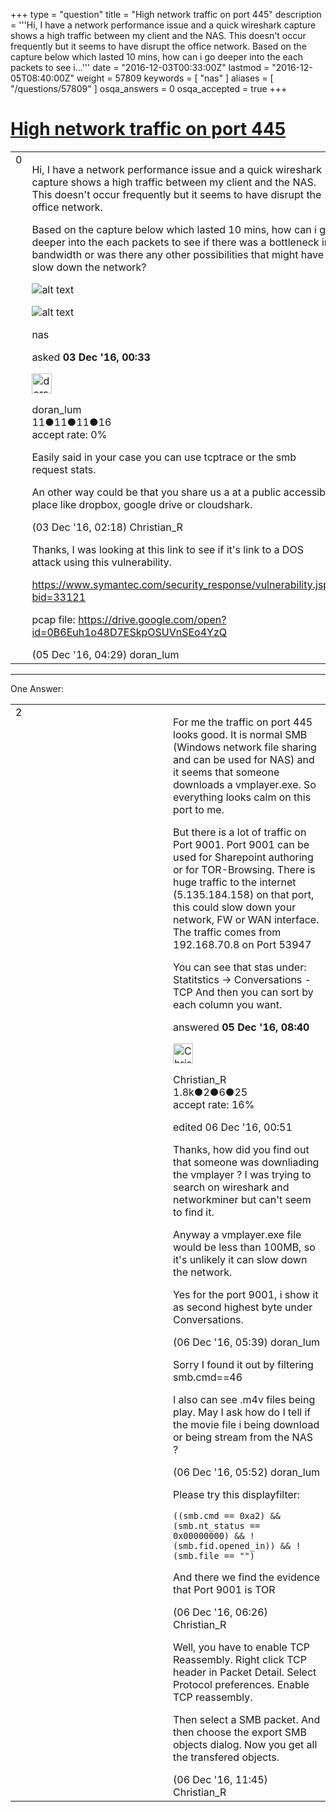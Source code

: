 +++
type = "question"
title = "High network traffic on port 445"
description = '''Hi, I have a network performance issue and a quick wireshark capture shows a high traffic between my client and the NAS. This doesn&#x27;t occur frequently but it seems to have disrupt the office network.  Based on the capture below which lasted 10 mins, how can i go deeper into the each packets to see i...'''
date = "2016-12-03T00:33:00Z"
lastmod = "2016-12-05T08:40:00Z"
weight = 57809
keywords = [ "nas" ]
aliases = [ "/questions/57809" ]
osqa_answers = 0
osqa_accepted = true
+++

<div class="headNormal">

# [High network traffic on port 445](/questions/57809/high-network-traffic-on-port-445)

</div>

<div id="main-body">

<div id="askform">

<table id="question-table" style="width:100%;"><colgroup><col style="width: 50%" /><col style="width: 50%" /></colgroup><tbody><tr class="odd"><td style="width: 30px; vertical-align: top"><div class="vote-buttons"><div id="post-57809-score" class="post-score" title="current number of votes">0</div><div id="favorite-count" class="favorite-count"></div></div></td><td><div id="item-right"><div class="question-body"><p>Hi, I have a network performance issue and a quick wireshark capture shows a high traffic between my client and the NAS. This doesn't occur frequently but it seems to have disrupt the office network.</p><p>Based on the capture below which lasted 10 mins, how can i go deeper into the each packets to see if there was a bottleneck in bandwidth or was there any other possibilities that might have slow down the network?</p><p><img src="https://osqa-ask.wireshark.org/upfiles/Conversations_1.jpg" alt="alt text" /></p><p><img src="https://osqa-ask.wireshark.org/upfiles/Conversations_2.jpg" alt="alt text" /></p></div><div id="question-tags" class="tags-container tags">nas</div><div id="question-controls" class="post-controls"></div><div class="post-update-info-container"><div class="post-update-info post-update-info-user"><p>asked <strong>03 Dec '16, 00:33</strong></p><img src="https://secure.gravatar.com/avatar/149d6f8eb0595bad31c406551c9654a8?s=32&amp;d=identicon&amp;r=g" class="gravatar" width="32" height="32" alt="doran_lum&#39;s gravatar image" /><p>doran_lum<br />
<span class="score" title="11 reputation points">11</span><span title="11 badges"><span class="badge1">●</span><span class="badgecount">11</span></span><span title="11 badges"><span class="silver">●</span><span class="badgecount">11</span></span><span title="16 badges"><span class="bronze">●</span><span class="badgecount">16</span></span><br />
<span class="accept_rate" title="Rate of the user&#39;s accepted answers">accept rate:</span> <span title="doran_lum has no accepted answers">0%</span></p></img></div></div><div id="comments-container-57809" class="comments-container"><span id="57812"></span><div id="comment-57812" class="comment"><div id="post-57812-score" class="comment-score"></div><div class="comment-text"><p>Easily said in your case you can use tcptrace or the smb request stats.</p><p>An other way could be that you share us a at a public accessible place like dropbox, google drive or cloudshark.</p></div><div id="comment-57812-info" class="comment-info"><span class="comment-age">(03 Dec '16, 02:18)</span> Christian_R</div></div><span id="57861"></span><div id="comment-57861" class="comment"><div id="post-57861-score" class="comment-score"></div><div class="comment-text"><p>Thanks, I was looking at this link to see if it's link to a DOS attack using this vulnerability.</p><p><a href="https://www.symantec.com/security_response/vulnerability.jsp?bid=33121">https://www.symantec.com/security_response/vulnerability.jsp?bid=33121</a></p><p>pcap file: <a href="https://drive.google.com/open?id=0B6Euh1o48D7ESkpOSUVnSEo4YzQ">https://drive.google.com/open?id=0B6Euh1o48D7ESkpOSUVnSEo4YzQ</a></p></div><div id="comment-57861-info" class="comment-info"><span class="comment-age">(05 Dec '16, 04:29)</span> doran_lum</div></div></div><div id="comment-tools-57809" class="comment-tools"></div><div class="clear"></div><div id="comment-57809-form-container" class="comment-form-container"></div><div class="clear"></div></div></td></tr></tbody></table>

------------------------------------------------------------------------

<div class="tabBar">

<span id="sort-top"></span>

<div class="headQuestions">

One Answer:

</div>

</div>

<span id="57870"></span>

<div id="answer-container-57870" class="answer accepted-answer">

<table style="width:100%;"><colgroup><col style="width: 50%" /><col style="width: 50%" /></colgroup><tbody><tr class="odd"><td style="width: 30px; vertical-align: top"><div class="vote-buttons"><div id="post-57870-score" class="post-score" title="current number of votes">2</div></div></td><td><div class="item-right"><div class="answer-body"><p>For me the traffic on port 445 looks good. It is normal SMB (Windows network file sharing and can be used for NAS) and it seems that someone downloads a vmplayer.exe. So everything looks calm on this port to me.</p><p>But there is a lot of traffic on Port 9001. Port 9001 can be used for Sharepoint authoring or for TOR-Browsing. There is huge traffic to the internet (5.135.184.158) on that port, this could slow down your network, FW or WAN interface. The traffic comes from 192.168.70.8 on Port 53947</p><p>You can see that stas under: Statitstics -&gt; Conversations - TCP And then you can sort by each column you want.</p></div><div class="answer-controls post-controls"></div><div class="post-update-info-container"><div class="post-update-info post-update-info-user"><p>answered <strong>05 Dec '16, 08:40</strong></p><img src="https://secure.gravatar.com/avatar/3b24b339fc62fb46dced6a443d3202ea?s=32&amp;d=identicon&amp;r=g" class="gravatar" width="32" height="32" alt="Christian_R&#39;s gravatar image" /><p>Christian_R<br />
<span class="score" title="1830 reputation points"><span>1.8k</span></span><span title="2 badges"><span class="badge1">●</span><span class="badgecount">2</span></span><span title="6 badges"><span class="silver">●</span><span class="badgecount">6</span></span><span title="25 badges"><span class="bronze">●</span><span class="badgecount">25</span></span><br />
<span class="accept_rate" title="Rate of the user&#39;s accepted answers">accept rate:</span> <span title="Christian_R has 25 accepted answers">16%</span></p></img></div><div class="post-update-info post-update-info-edited"><p>edited 06 Dec '16, 00:51</p></div></div><div id="comments-container-57870" class="comments-container"><span id="57897"></span><div id="comment-57897" class="comment"><div id="post-57897-score" class="comment-score"></div><div class="comment-text"><p>Thanks, how did you find out that someone was downliading the vmplayer ? I was trying to search on wireshark and networkminer but can't seem to find it.</p><p>Anyway a vmplayer.exe file would be less than 100MB, so it's unlikely it can slow down the network.</p><p>Yes for the port 9001, i show it as second highest byte under Conversations.</p></div><div id="comment-57897-info" class="comment-info"><span class="comment-age">(06 Dec '16, 05:39)</span> doran_lum</div></div><span id="57898"></span><div id="comment-57898" class="comment"><div id="post-57898-score" class="comment-score"></div><div class="comment-text"><p>Sorry I found it out by filtering smb.cmd==46</p><p>I also can see .m4v files being play. May I ask how do I tell if the movie file i being download or being stream from the NAS ?</p></div><div id="comment-57898-info" class="comment-info"><span class="comment-age">(06 Dec '16, 05:52)</span> doran_lum</div></div><span id="57900"></span><div id="comment-57900" class="comment"><div id="post-57900-score" class="comment-score"></div><div class="comment-text"><p>Please try this displayfilter:</p><pre><code>((smb.cmd == 0xa2) &amp;&amp; (smb.nt_status == 0x00000000) &amp;&amp; !(smb.fid.opened_in)) &amp;&amp; !(smb.file == &quot;&quot;)</code></pre><p>And there we find the evidence that Port 9001 is TOR</p></div><div id="comment-57900-info" class="comment-info"><span class="comment-age">(06 Dec '16, 06:26)</span> Christian_R</div></div><span id="57908"></span><div id="comment-57908" class="comment"><div id="post-57908-score" class="comment-score"></div><div class="comment-text"><p>Well, you have to enable TCP Reassembly. Right click TCP header in Packet Detail. Select Protocol preferences. Enable TCP reassembly.</p><p>Then select a SMB packet. And then choose the export SMB objects dialog. Now you get all the transfered objects.</p></div><div id="comment-57908-info" class="comment-info"><span class="comment-age">(06 Dec '16, 11:45)</span> Christian_R</div></div></div><div id="comment-tools-57870" class="comment-tools"></div><div class="clear"></div><div id="comment-57870-form-container" class="comment-form-container"></div><div class="clear"></div></div></td></tr></tbody></table>

</div>

<div class="paginator-container-left">

</div>

</div>

</div>

